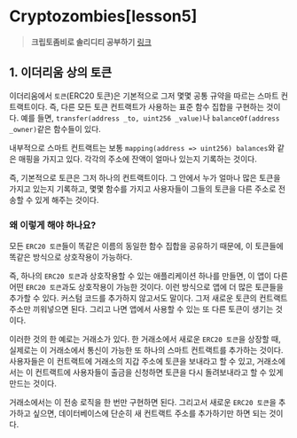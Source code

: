 # **Cryptozombies[lesson5]**

> **크립토좀비로 솔리디티 공부하기** [링크](https://cryptozombies.io)

## **1. 이더리움 상의 토큰**

이더리움에서 `토큰`(ERC20 토큰)은 기본적으로 그저 몇몇 공통 규약을 따르는 스마트 컨트랙트이다. 즉, 다른 모든 토큰 컨트랙트가 사용하는 표준 함수 집합을 구현하는 것이다. 예를 들면, `transfer(address _to, uint256 _value)`나 `balanceOf(address _owner)`같은 함수들이 있다.

내부적으로 스마트 컨트랙트는 보통 `mapping(address => uint256) balances`와 같은 매핑을 가지고 있다. 각각의 주소에 잔액이 얼마나 있는지 기록하는 것이다.

즉, 기본적으로 토큰은 그저 하나의 컨트랙트이다. 그 안에서 누가 얼마나 많은 토큰을 가지고 있는지 기록하고, 몇몇 함수를 가지고 사용자들이 그들의 토큰을 다른 주소로 전송할 수 있게 해주는 것이다.

### **왜 이렇게 해야 하나요?**

모든 `ERC20 토큰`들이  똑같은 이름의 동일한 함수 집합을 공유하기 때문에, 이 토큰들에 똑같은 방식으로 상호작용이 가능하다.

즉, 하나의 `ERC20 토큰`과 상호작용할 수 있는 애플리케이션 하나를 만들면, 이 앱이 다른 어떤 `ERC20 토큰`과도 상호작용이 가능한 것이다. 이런 방식으로 앱에 더 많은 토큰들을 추가할 수 있다. 커스텀 코드를 추가하지 않고서도 말이다. 그저 새로운 토큰의 컨트랙트 주소만 끼워넣으면 된다. 그리고 나면 앱에서 사용할 수 있는 또 다른 토큰이 생기는 것이다.

이러한 것의 한 예로는 거래소가 있다. 한 거래소에서 새로운 `ERC20 토큰`을 상장할 때, 실제로는 이 거래소에서 통신이 가능한 또 하나의 스마트 컨트랙트를 추가하는 것이다. 사용자들은 이 컨트랙트에 거래소의 지갑 주소에 토큰을 보내라고 할 수 있고, 거래소에서는 이 컨트랙트에 사용자들이 출금을 신청하면 토큰을 다시 돌려보내라고 할 수 있게 만드는 것이다.

거래소에서는 이 전송 로직을 한 번만 구현하면 된다. 그리고서 새로운 `ERC20 토큰`을 추가하고 싶으면, 데이터베이스에 단순히 새 컨트랙트 주소를 추가하기만 하면 되는 것이다.